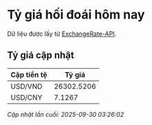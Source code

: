 # Tỷ giá hối đoái hôm nay

Dữ liệu được lấy từ [ExchangeRate-API](https://www.exchangerate-api.com/).

## Tỷ giá cập nhật

| Cặp tiền tệ | Tỷ giá |
|---|---|
| USD/VND | 26302.5206 |
| USD/CNY | 7.1267 |

*Cập nhật lần cuối: 2025-09-30 03:26:02*

